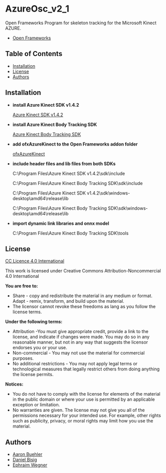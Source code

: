# AzureOsc_v2_1

Open Frameworks Program for skeleton tracking for the Microsoft Kinect AZURE.
* <a href="https://openframeworks.cc/">Open Frameworks</a>


## Table of Contents

* <a href="https://github.com/ewgnr/SphericalInstruments/blob/main/README.md#installation">Installation</a>
* <a href="https://github.com/ewgnr/SphericalInstruments/blob/main/README.md#License">License</a>
* <a href="https://github.com/ewgnr/SphericalInstruments/blob/main/README.md#Authors">Authors</a>

## Installation

* **install Azure Kinect SDK v1.4.2**
  
  <a href="https://www.microsoft.com/en-sg/download/details.aspx?id=106121">Azure Kinect SDK v1.4.2</a>

* **install Azure Kinect Body Tracking SDK**
  
  <a href="https://www.microsoft.com/en-us/download/details.aspx?id=104221">Azure Kinect Body Tracking SDK</a>

* **add ofxAzureKinect to the Open Frameworks addon folder**
  
  <a href="https://github.com/prisonerjohn/ofxAzureKinect">ofxAzureKinect</a>

* **include header files and lib files from both SDKs**
  
  C:\Program Files\Azure Kinect SDK v1.4.2\sdk\include

  C:\Program Files\Azure Kinect Body Tracking SDK\sdk\include
  
  C:\Program Files\Azure Kinect SDK v1.4.2\sdk\windows-desktop\amd64\release\lib

  C:\Program Files\Azure Kinect Body Tracking SDK\sdk\windows-desktop\amd64\release\lib

* **import dynamic link libraries and onnx model**

  C:\Program Files\Azure Kinect Body Tracking SDK\tools

## License

<a href="https://creativecommons.org/licenses/by/4.0//">CC Licence 4.0 International</a>

This work is licensed under Creative Commons Attribution-Noncommercial 4.0 International

**You are free to:**
* Share - copy and redistribute the material in any medium or format. Adapt - remix, transform, and build upon the material.
* The licensor cannot revoke these freedoms as lang as you follow the license terms.

**Under the following terms:**
* Attribution -You must give appropriate credit, provide a link to the license, and indicate if changes were made. You may do so in any reasonable manner, but not in any way that suggests the licensor endorses you or your use.
* Non-commercial - You may not use the material for commercial purposes.
* No additional restrictions - You may not apply legal terms or technological measures that legally restrict others from doing anything the license permits.

**Notices:**
* You do not have to comply with the license for elements of the material in the public domain or where your use is permitted by an applicable exception or limitation.
* No warranties are given. The license may not give you all of the permissions necessary for your intended use. For example, other rights such as publicity, privacy, or moral rights may limit how you use the material.

## Authors
* <a href="https://github.com/aaronbue">Aaron Buehler</a>
* <a href="https://github.com/bisnad">Daniel Bisig</a>
* <a href="https://github.com/ewgnr">Ephraim Wegner</a>
